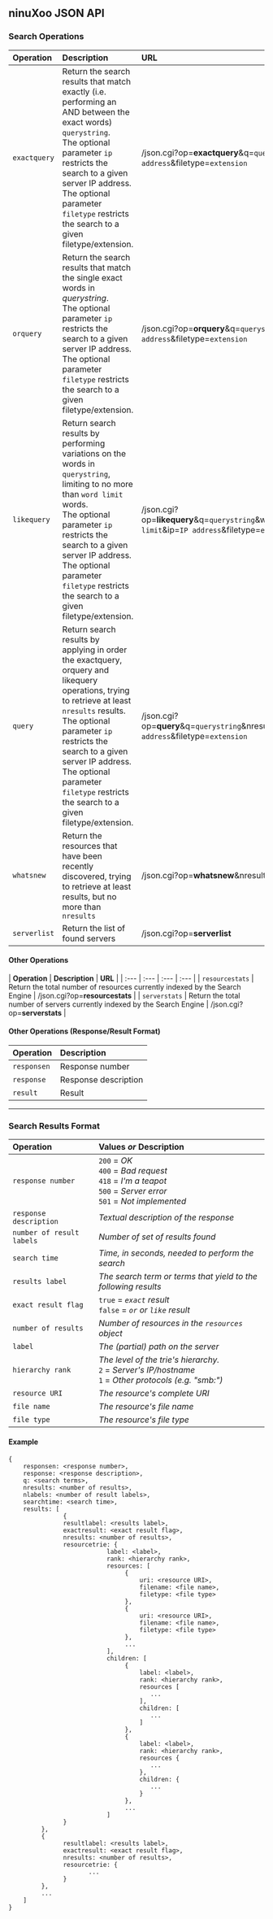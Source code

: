 ## ninuXoo JSON API

### Search Operations
| **Operation** |  **Description** | **URL** | ***NOTES*** |
| :--- | :--- | :--- | :--- |
| `exactquery` | Return the search results that match exactly (i.e. performing an AND between the exact words) `querystring`.<br />The optional parameter `ip` restricts the search to a given server IP address.<br />The optional parameter `filetype` restricts the search to a given filetype/extension. | /json.cgi?op=**exactquery**&q=`querystring`&ip=`IP address`&filetype=`extension` ||
| `orquery` | Return the search results that match the single exact words in *querystring*.<br />The optional parameter `ip` restricts the search to a given server IP address.<br />The optional parameter `filetype` restricts the search to a given filetype/extension. | /json.cgi?op=**orquery**&q=`querystring`&ip=`IP address`&filetype=`extension` ||
| `likequery` | Return search results by performing variations on the words in `querystring`, limiting to no more than `word limit` words.<br />The optional parameter `ip` restricts the search to a given server IP address.<br />The optional parameter `filetype` restricts the search to a given filetype/extension. | /json.cgi?op=**likequery**&q=`querystring`&words=`word limit`&ip=`IP address`&filetype=`extension` ||
| `query` | Return search results by applying in order the exactquery, orquery and likequery operations, trying to retrieve at least `nresults` results.<br />The optional parameter `ip` restricts the search to a given server IP address.<br />The optional parameter `filetype` restricts the search to a given filetype/extension. | /json.cgi?op=**query**&q=`querystring`&nresults=`nresults`&ip=`IP address`&filetype=`extension` | Default value of `nresults` is `200` |
| `whatsnew` | Return the resources that have been recently discovered, trying to retrieve at least <nresults> results, but no more than `nresults` | /json.cgi?op=**whatsnew**&nresults=`nresults` | Default value for `nresults` is `200` |
| `serverlist` | Return the list of found servers | /json.cgi?op=**serverlist** ||

#### Other Operations
| **Operation** |  **Description** | **URL** |
| :--- | :--- | :--- | :--- |
| `resourcestats` | Return the total number of resources currently indexed by the Search Engine | /json.cgi?op=**resourcestats** |
| `serverstats` | Return the total number of servers currently indexed by the Search Engine | /json.cgi?op=**serverstats** |

#### Other Operations (Response/Result Format)
| **Operation** |  **Description** |
| :--- | :--- |
| `responsen` | Response number |
| `response` | Response description |
| `result` | Result |

***

### Search Results Format
| **Operation** | **Values** *or* **Description** |
| :--- | :--- |
| `response number` |  `200` = *OK*<br />`400` = *Bad request*<br />`418` = *I'm a teapot*<br />`500` = *Server error*<br />`501` = *Not implemented* |
| `response description` | *Textual description of the response* |
| `number of result labels` | *Number of set of results found* |
| `search time` | *Time, in seconds, needed to perform the search* |
| `results label` | *The search term or terms that yield to the following results* |
| `exact result flag` | `true` = *`exact` result*<br />`false` = *`or` or `like` result* |
| `number of results` | *Number of resources in the `resources` object* |
| `label` | *The (partial) path on the server* |
| `hierarchy rank` | *The level of the trie's hierarchy.*<br />`2` = *Server's IP/hostname*<br />`1` = *Other protocols (e.g. "smb:")* |
| `resource URI` | *The resource's complete URI* |
| `file name` | *The resource's file name* |
| `file type` | *The resource's file type* |

#### Example
```jsonp
{
    responsen: <response number>,
    response: <response description>,
    q: <search terms>,
    nresults: <number of results>,
	nlabels: <number of result labels>,
	searchtime: <search time>,
    results: [
               {
               resultlabel: <results label>,
               exactresult: <exact result flag>,
               nresults: <number of results>,
               resourcetrie: {
                           label: <label>,
                           rank: <hierarchy rank>,
                           resources: [
                                {
                                    uri: <resource URI>,
                                    filename: <file name>,
                                    filetype: <file type>
                                },
                                {
                                    uri: <resource URI>,
                                    filename: <file name>,
                                    filetype: <file type>
                                },
                                ...
                           ],
                           children: [
                                {
                                    label: <label>,
                                    rank: <hierarchy rank>,
                                    resources [
                                       ...
                                    ],
                                    children: [
                                       ...
                                    ]
                                },
                                {
                                    label: <label>,
                                    rank: <hierarchy rank>,
                                    resources {
                                       ...
                                    },
                                    children: {
                                       ...
                                    }
                                },
                                ...
                           ]
               }
         },
         {
               resultlabel: <results label>,
               exactresult: <exact result flag>,
               nresults: <number of results>,
               resourcetrie: {
                      ...
               }
         },
         ...
    ]
}
```

